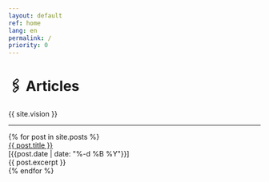 ```yaml
---
layout: default
ref: home
lang: en
permalink: /
priority: 0
---
```


# <strong>🖇 Articles</strong><br />

{{ site.vision }}

<hr />
{% for post in site.posts %}
<div>
 <div class="overview-link">
  <a href="{{ post.url }}">{{ post.title }}</a>
  <div class="time">[{{post.date | date: "%-d %B %Y"}}]</div>
 </div>
 <span class="excerpt">{{ post.excerpt }}</span>
</div>
{% endfor %}
